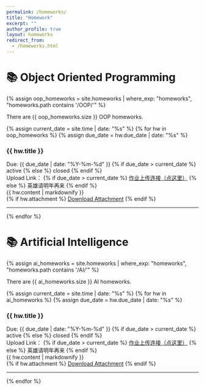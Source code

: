 ```yaml
---
permalink: /homeworks/
title: "Homework"
excerpt: ""
author_profile: true
layout: homeworks
redirect_from:
  - /homeworks.html
---
```



# 📚 Object Oriented Programming

{% assign oop_homeworks = site.homeworks | where_exp: "homeworks", "homeworks.path contains '/OOP/'" %}
<p>There are {{ oop_homeworks.size }} OOP homeworks.</p>
{% assign current_date = site.time | date: "%s" %}
{% for hw in oop_homeworks %}
{% assign due_date = hw.due_date | date: "%s" %}
<div class="homework-item">
  <h3>{{ hw.title }}</h3>
  <div class="meta">
    <span class="due-date">Due: {{ due_date | date: "%Y-%m-%d" }}</span>
    {% if due_date > current_date %}
      <span class="status status-active"> active </span>
    {% else %}
      <span class="status status-closed"> closed </span>
    {% endif %}
  </div>
  <div class="upload">
    <span class="upload-label">Upload Link：</span>
    {% if due_date > current_date %}
      <a href="{{ hw.upload_link }}" class="upload-link active-link">作业上传连接（点这里）</a>
    {% else %}
      <span class="upload-link disabled-link">英雄请明年再来</span>
    {% endif %}
  </div>
  <div class="content">
    {{ hw.content | markdownify }}
  </div>
  {% if hw.attachment %}
  <a href="{{ hw.attachment }}" class="btn btn--primary">Download Attachment</a>
  {% endif %}
</div>
<hr>
{% endfor %}


# 📚 Artificial Intelligence

{% assign ai_homeworks = site.homeworks | where_exp: "homeworks", "homeworks.path contains '/AI/'" %}
<p>There are {{ ai_homeworks.size }} AI homeworks.</p>
{% assign current_date = site.time | date: "%s" %}
{% for hw in ai_homeworks %}
{% assign due_date = hw.due_date | date: "%s" %}
<div class="homework-item">
  <h3>{{ hw.title }}</h3>
  <div class="meta">
    <span class="due-date">Due: {{ due_date | date: "%Y-%m-%d" }}</span>
    {% if due_date > current_date %}
      <span class="status status-active"> active </span>
    {% else %}
      <span class="status status-closed"> closed </span>
    {% endif %}
  </div>
  <div class="upload">
    <span class="upload-label">Upload Link：</span>
    {% if due_date > current_date %}
      <a href="{{ hw.upload_link }}" class="upload-link active-link">作业上传连接（点这里）</a>
    {% else %}
      <span class="upload-link disabled-link">英雄请明年再来</span>
    {% endif %}
  </div>
  <div class="content">
    {{ hw.content | markdownify }}
  </div>
  {% if hw.attachment %}
  <a href="{{ hw.attachment }}" class="btn btn--primary">Download Attachment</a>
  {% endif %}
</div>
<hr>
{% endfor %}
